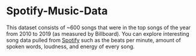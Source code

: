 # Spotify-Music-Data

This dataset consists of ~600 songs that were in the top songs of the year from 2010 to 2019 (as measured by Billboard). You can explore interesting song data pulled from [Spotify](http://organizeyourmusic.playlistmachinery.com/#) such as the beats per minute, amount of spoken words, loudness, and energy of every song. 

